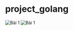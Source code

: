 # project_golang
![Bài 1](https://github.com/Khoin06/project_golang/main/lap1_1.jpq)
![Bài 1](https://github.com/Khoin06/project_golang/main/lap1_2.jpq)

